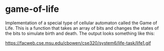 # game-of-life
Implementation of a special type of cellular automaton called the Game of Life. This is a function that takes an array of bits and changes the states of the bits to simulate birth and death. The output looks something like this:

https://facweb.cse.msu.edu/cbowen/cse320/system6/life-task/life1.gif
